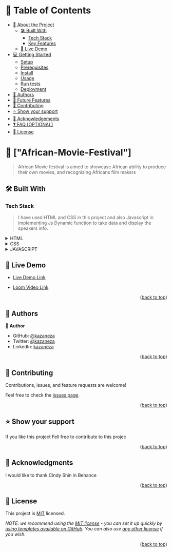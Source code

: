 <a name="readme-top"></a>

<!--
HOW TO USE:
This is an example of how you may give instructions on setting up your project locally.

Modify this file to match your project and remove sections that don't apply.

REQUIRED SECTIONS:
- Table of Contents
- About the Project
  - Built With
  - Live Demo
- Getting Started
- Authors
- Future Features
- Contributing
- Show your support
- Acknowledgements
- License

OPTIONAL SECTIONS:
- FAQ

After you're finished please remove all the comments and instructions!
-->



<!-- TABLE OF CONTENTS -->

# 📗 Table of Contents

- [📖 About the Project](#about-project)
  - [🛠 Built With](#built-with)
    - [Tech Stack](#tech-stack)
    - [Key Features](#key-features)
  - [🚀 Live Demo](#live-demo)
- [💻 Getting Started](#getting-started)
  - [Setup](#setup)
  - [Prerequisites](#prerequisites)
  - [Install](#install)
  - [Usage](#usage)
  - [Run tests](#run-tests)
  - [Deployment](#triangular_flag_on_post-deployment)
- [👥 Authors](#authors)
- [🔭 Future Features](#future-features)
- [🤝 Contributing](#contributing)
- [⭐️ Show your support](#support)
- [🙏 Acknowledgements](#acknowledgements)
- [❓ FAQ (OPTIONAL)](#faq)
- [📝 License](#license)

<!-- PROJECT DESCRIPTION -->

# 📖 ["African-Movie-Festival"] <a name="about-project"></a>

> African Movie festival is aimed to showcase African ability to produce their own movies, and recognizing Africans film makers


## 🛠 Built With <a name="built-with"></a>

### Tech Stack <a name="tech-stack"></a>

> I have used HTML and CSS in this project and also Javascript in implementing Js Dynamic function to take data and display the speakers info.

<details>
  <summary>HTML</summary>
  
</details>
<details>
  <summary>CSS</summary>
  
</details>
<details>
  <summary>JAVASCRIPT</summary>
  
</details>

<!-- LIVE DEMO -->

## 🚀 Live Demo <a name="live-demo"></a>



- [Live Demo Link](https://kazaneza.github.io/African-movie-summit/)

- [Loom Video Link](https://www.loom.com/share/96f022c3bc3a42c48103ee0c4554bf0e)

<p align="right">(<a href="#readme-top">back to top</a>)</p>

<!-- GETTING STARTED -->



<!-- AUTHORS -->

## 👥 Authors <a name="authors"></a>



👤 **Author**

- GitHub: [@kazaneza](https://github.com/kazaneza)
- Twitter: [@kazaneza](https://twitter.com/kazaneza)
- LinkedIn: [kazaneza](https://linkedin.com/in/kazaneza)



<p align="right">(<a href="#readme-top">back to top</a>)</p>



<!-- CONTRIBUTING -->

## 🤝 Contributing <a name="contributing"></a>

Contributions, issues, and feature requests are welcome!

Feel free to check the [issues page](../../issues/).

<p align="right">(<a href="#readme-top">back to top</a>)</p>

<!-- SUPPORT -->

## ⭐️ Show your support <a name="support"></a>



If you like this project Fell free to contribute to this projec

<p align="right">(<a href="#readme-top">back to top</a>)</p>

<!-- ACKNOWLEDGEMENTS -->

## 🙏 Acknowledgments <a name="Cindy Shin in Behance"></a>



I would like to thank Cindy Shin in Behance

<p align="right">(<a href="#readme-top">back to top</a>)</p>



<!-- LICENSE -->

## 📝 License <a name="license"></a>

This project is [MIT](./LICENSE) licensed.

_NOTE: we recommend using the [MIT license](https://choosealicense.com/licenses/mit/) - you can set it up quickly by [using templates available on GitHub](https://docs.github.com/en/communities/setting-up-your-project-for-healthy-contributions/adding-a-license-to-a-repository). You can also use [any other license](https://choosealicense.com/licenses/) if you wish._

<p align="right">(<a href="#readme-top">back to top</a>)</p>